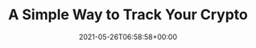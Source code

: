 ---
date: 2021-05-26T06:58:58+00:00

url: /lp/crypto-tracking
type: lp/crypto-tracking
content_class: landing-page home home-crypto

title: A Simple Way to Track Your <span class="is-green">Crypto</span>
heroText: Be in full control of your crypto investments with Claritus. One platform to track your crypto and all of your assets and investments - all in one place!
heroImg: /images/section-hero-crypto.png

section1Title: Track Any Coin
section1Text: Track more than 6,000 cryptocurrencies. See your returns for one coin or all of your holdings in one place.
section1Img: /images/section-2-crypto.png
section1ImgLazy: /images/section-2-crypto-min.png

section2Title: Nurture and Grow
section2Text: Upload your investment buy and sell transactions history and measure your portfolio’s performance over time easily and accurately. Analyzing and comparing performance can also help you increase your wealth.
section2Img: /images/section-3-crypto.png
section2ImgLazy: /images/section-3-crypto-min.png

section3Title: All In One
section3Text: Aggregate the same coin at multiple locations to a single crypto portfolio to have a broader view of your entire portfolio. Seeing clearly your crypto diversification, your overall portfolio crypto returns and more.
section3Img: /images/section-4-crypto.png

section4Title: Clear & Concise
section4Text: At Claritus, we believe that you should have a clear, and understandable view of your assets and investments - without requiring a Master’s degree in Finance!
section4Img: /images/clear-concise-crypto.svg
section4ImgLazy: /images/clear-concise-crypto-min.png

section5Title: What our early adopters saying about us...
testimonials:
    - title: fantastic! The app is really well designed, loads very fast and I really appreciate the subtle details that have been included. I'm very happy to have found it.
      author: Richard F.
    - title: I really like using Claritus to keep track of all my assets and liabilities.
      author: Andress T.
    - title: I'm really excited to switch to Claritus as my primary tool and replace my old spreadsheet.
      author: Mike M.

section7Title: Privacy and Security Guaranteed
section7Text: We know your privacy and security are of the utmost importance to you, which is why we are committed to the highest standards of data security and encryption. With Claritus, you know your data is <span class="is-underline">for your eyes only</span>.
section7Img: /images/section-5.jpg
section7ImgLazy: /images/section-5-min.jpg
---